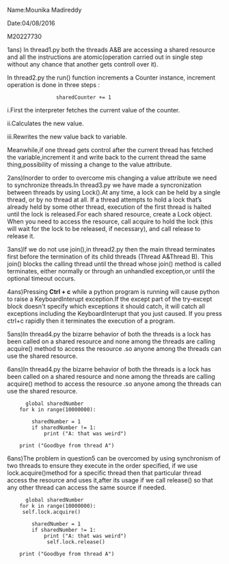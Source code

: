 Name:Mounika Madireddy

Date:04/08/2016

M20227730


1ans) In thread1.py both the threads A&B are accessing a shared  resource and all the instructions are atomic(operation carried out in single step without any chance that another gets controll over it). 

In thread2.py  the run() function increments a Counter instance, increment operation is done in three steps :
                          
                    sharedCounter += 1

i.First the interpreter fetches the current value of the counter.

ii.Calculates the new value.

iii.Rewrites the new value back to variable.

Meanwhile,if one thread gets control after the current thread has fetched the variable,increment it and write back to the current thread the same thing,possibility of missing a change to the value attribute.

2ans)Inorder to order to overcome mis changing a value attribute we need to synchronize threads.In thread3.py we have made a syncronization between threads by using Lock().At any time, a lock can be held by a single thread, or by no thread at all. If a thread attempts to hold a lock that’s already held by some other thread, execution of the first thread is halted until the lock is released.For each shared resource, create a Lock object. When you need to access the resource, call acquire to hold the lock (this will wait for the lock to be released, if necessary), and call release to release it.

3ans)If we do not use join(),in thread2.py then the main thread terminates first before the termination of its child threads (Thread A&Thread B). This join() blocks the calling thread until the thread whose join() method is called terminates, either normally or through an unhandled exception,or until the optional timeout occurs.

4ans)Pressing **Ctrl + c** while a python program is running will cause python to raise a KeyboardInterupt exception.If the except part of the try-except block doesn't specify which exceptions it should catch, it will catch all exceptions including the KeyboardInterupt that you just caused. If you press ctrl+c rapidly then it terminates the execution of a program.

5ans)In thread4.py the bizarre behavior of both the threads is a lock has been called on a shared resource and none among the threads are calling acquire() method to access the resource .so anyone among the threads can use the shared resource.


6ans)In thread4.py the bizarre behavior of both the threads is a lock has been called on a shared resource and none among the threads are calling acquire() method to access the resource .so anyone among the threads can use the shared resource.

          global sharedNumber
        for k in range(10000000):
          
            sharedNumber = 1
            if sharedNumber != 1:
                print ("A: that was weird")
            
        print ("Goodbye from thread A")


6ans)The problem in question5 can be overcomed by using synchronism of two threads to ensure they execute in the order specified,  if we use lock.acquire()method for a specific thread then that particular thread access the resource and uses it,after its usage if we call release() so that any other thread can access the same source if needed.


          global sharedNumber
        for k in range(10000000):
         self.lock.acquire()
          
            sharedNumber = 1
            if sharedNumber != 1:
                print ("A: that was weird")
                 self.lock.release()
            
        print ("Goodbye from thread A")

